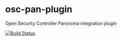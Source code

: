 # osc-pan-plugin
Open Security Controller Panoroma integration plugin

[![Build Status](https://travis-ci.com/arvindn05/osc-pan-plugin.svg?token=FzxT1Qx9H6sqEHPcKhqW&branch=master)](https://travis-ci.com/arvindn05/osc-pan-plugin)